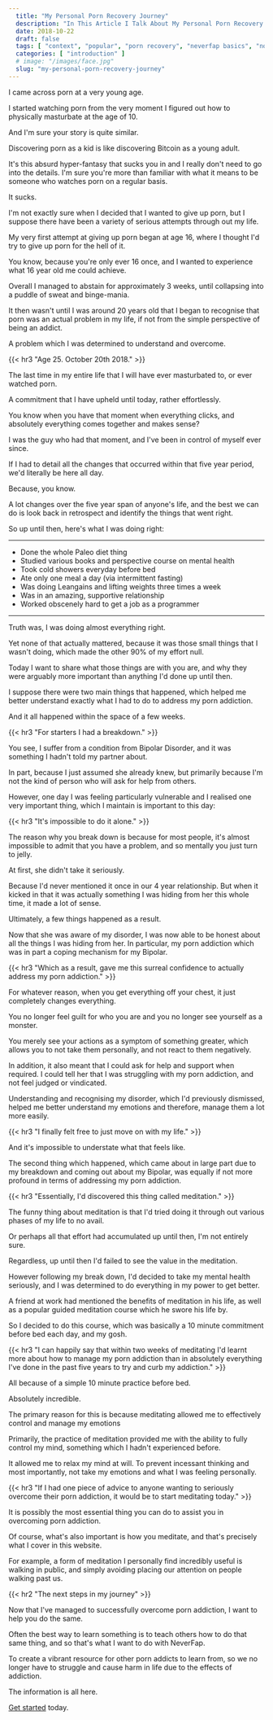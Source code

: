```yaml
---
  title: "My Personal Porn Recovery Journey"
  description: "In This Article I Talk About My Personal Porn Recovery Journey, Along With Some Of The Realisations I Had Along The Way In Regards To Key Lessons Learnt."
  date: 2018-10-22
  draft: false
  tags: [ "context", "popular", "porn recovery", "neverfap basics", "nofap schedule", "porn addiction", "addiction", "awareness", "nofap", "neverfap", "neverfap deluxe", "neverfap basics" ]
  categories: [ "introduction" ]
  # image: "/images/face.jpg"
  slug: "my-personal-porn-recovery-journey"
---
```


<!-- Very Happy with edit -->

I came across porn at a very young age. 

I started watching porn from the very moment I figured out how to physically masturbate at the age of 10.

And I'm sure your story is quite similar.

Discovering porn as a kid is like discovering Bitcoin as a young adult. 

It's this absurd hyper-fantasy that sucks you in and I really don't need to go into the details. I'm sure you're more than familiar with what it means to be someone who watches porn on a regular basis.

It sucks.

I'm not exactly sure when I decided that I wanted to give up porn, but I suppose there have been a variety of serious attempts through out my life.

My very first attempt at giving up porn began at age 16, where I thought I'd try to give up porn for the hell of it.

You know, because you're only ever 16 once, and I wanted to experience what 16 year old me could achieve.

Overall I managed to abstain for approximately 3 weeks, until collapsing into a puddle of sweat and binge-mania.

It then wasn't until I was around 20 years old that I began to recognise that porn was an actual problem in my life, if not from the simple perspective of being an addict. 

A problem which I was determined to understand and overcome. 


{{< hr3 "Age 25. October 20th 2018." >}}


The last time in my entire life that I will have ever masturbated to, or ever watched porn.

A commitment that I have upheld until today, rather effortlessly.

You know when you have that moment when everything clicks, and absolutely everything comes together and makes sense? 

I was the guy who had that moment, and I've been in control of myself ever since.

If I had to detail all the changes that occurred within that five year period, we'd literally be here all day.

Because, you know. 

A lot changes over the five year span of anyone's life, and the best we can do is look back in retrospect and identify the things that went right. 

So up until then, here's what I was doing right: 

<hr class="hrul"/>

- Done the whole Paleo diet thing
- Studied various books and perspective course on mental health
- Took cold showers everyday before bed
- Ate only one meal a day (via intermittent fasting)
- Was doing Leangains and lifting weights three times a week
- Was in an amazing, supportive relationship
- Worked obscenely hard to get a job as a programmer

<hr class="hrul__bottom"/>

Truth was, I was doing almost everything right.

Yet none of that actually mattered, because it was those small things that I wasn't doing, which made the other 90% of my effort null. 

Today I want to share what those things are with you are, and why they were arguably more important than anything I'd done up until then. 

I suppose there were two main things that happened, which helped me better understand exactly what I had to do to address my porn addiction. 

And it all happened within the space of a few weeks. 

{{< hr3 "For starters I had a breakdown." >}}


You see, I suffer from a condition from Bipolar Disorder, and it was something I hadn't told my partner about. 

In part, because I just assumed she already knew, but primarily because I'm not the kind of person who will ask for help from others. 

However, one day I was feeling particularly vulnerable and I realised one very important thing, which I maintain is important to this day:


{{< hr3 "It's impossible to do it alone." >}}


The reason why you break down is because for most people, it's almost impossible to admit that you have a problem, and so mentally you just turn to jelly. 

At first, she didn't take it seriously.

Because I'd never mentioned it once in our 4 year relationship. But when it kicked in that it was actually something I was hiding from her this whole time, it made a lot of sense. 

Ultimately, a few things happened as a result.

Now that she was aware of my disorder, I was now able to be honest about all the things I was hiding from her. In particular, my porn addiction which was in part a coping mechanism for my Bipolar.


{{< hr3 "Which as a result, gave me this surreal confidence to actually address my porn addiction." >}}


For whatever reason, when you get everything off your chest, it just completely changes everything.

You no longer feel guilt for who you are and you no longer see yourself as a monster. 

You merely see your actions as a symptom of something greater, which allows you to not take them personally, and not react to them negatively.

In addition, it also meant that I could ask for help and support when required. I could tell her that I was struggling with my porn addiction, and not feel judged or vindicated. 

Understanding and recognising my disorder, which I'd previously dismissed, helped me better understand my emotions and therefore, manage them a lot more easily. 

{{< hr3 "I finally felt free to just move on with my life." >}}

And it's impossible to understate what that feels like.

The second thing which happened, which came about in large part due to my breakdown and coming out about my Bipolar, was equally if not more profound in terms of addressing my porn addiction. 


{{< hr3 "Essentially, I'd discovered this thing called meditation." >}}


The funny thing about meditation is that I'd tried doing it through out various phases of my life to no avail.

Or perhaps all that effort had accumulated up until then, I'm not entirely sure.

Regardless, up until then I'd failed to see the value in the meditation. 

However following my break down, I'd decided to take my mental health seriously, and I was determined to do everything in my power to get better.

A friend at work had mentioned the benefits of meditation in his life, as well as a popular guided meditation course which he swore his life by. 

So I decided to do this course, which was basically a 10 minute commitment before bed each day, and my gosh. 


{{< hr3 "I can happily say that within two weeks of meditating I'd learnt more about how to manage my porn addiction than in absolutely everything I've done in the past five years to try and curb my addiction." >}}


All because of a simple 10 minute practice before bed. 

Absolutely incredible. 

The primary reason for this is because meditating allowed me to effectively control and manage my emotions

Primarily, the practice of meditation provided me with the ability to fully control my mind, something which I hadn't experienced before. 

It allowed me to relax my mind at will. To prevent incessant thinking and most importantly, not take my emotions and what I was feeling personally.


{{< hr3 "If I had one piece of advice to anyone wanting to seriously overcome their porn addiction, it would be to start meditating today." >}}


It is possibly the most essential thing you can do to assist you in overcoming porn addiction. 

Of course, what's also important is how you meditate, and that's precisely what I cover in this website.

For example, a form of meditation I personally find incredibly useful is walking in public, and simply avoiding placing our attention on people walking past us.

{{< hr2 "The next steps in my journey" >}}

Now that I've managed to successfully overcome porn addiction, I want to help you do the same.

Often the best way to learn something is to teach others how to do that same thing, and so that's what I want to do with NeverFap. 

To create a vibrant resource for other porn addicts to learn from, so we no longer have to struggle and cause harm in life due to the effects of addiction.

The information is all here.

<a class="link" href="/guide">Get started</a> today.


